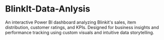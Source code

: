 # BlinkIt-Data-Anlysis
An interactive Power BI dashboard analyzing Blinkit's sales, item distribution, customer ratings, and KPIs. Designed for business insights and performance tracking using custom visuals and intuitive data storytelling.
